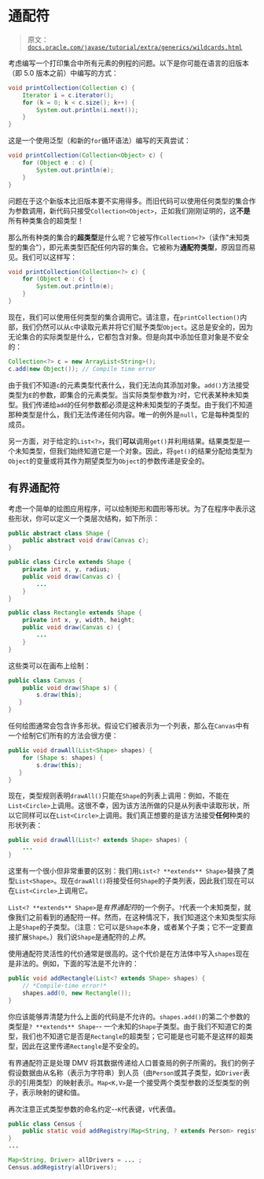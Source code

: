# 通配符

> 原文：[`docs.oracle.com/javase/tutorial/extra/generics/wildcards.html`](https://docs.oracle.com/javase/tutorial/extra/generics/wildcards.html)

考虑编写一个打印集合中所有元素的例程的问题。以下是你可能在语言的旧版本（即 5.0 版本之前）中编写的方式：

```java
void printCollection(Collection c) {
    Iterator i = c.iterator();
    for (k = 0; k < c.size(); k++) {
        System.out.println(i.next());
    }
}

```

这是一个使用泛型（和新的`for`循环语法）编写的天真尝试：

```java
void printCollection(Collection<Object> c) {
    for (Object e : c) {
        System.out.println(e);
    }
}

```

问题在于这个新版本比旧版本要不实用得多。而旧代码可以使用任何类型的集合作为参数调用，新代码只接受`Collection<Object>`，正如我们刚刚证明的，这**不是**所有种类集合的超类型！

那么所有种类的集合的**超类型**是什么呢？它被写作`Collection<?>`（读作"未知类型的集合"），即元素类型匹配任何内容的集合。它被称为**通配符类型**，原因显而易见。我们可以这样写：

```java
void printCollection(Collection<?> c) {
    for (Object e : c) {
        System.out.println(e);
    }
}

```

现在，我们可以使用任何类型的集合调用它。请注意，在`printCollection()`内部，我们仍然可以从`c`中读取元素并将它们赋予类型`Object`。这总是安全的，因为无论集合的实际类型是什么，它都包含对象。但是向其中添加任意对象是不安全的：

```java
Collection<?> c = new ArrayList<String>();
c.add(new Object()); // Compile time error

```

由于我们不知道`c`的元素类型代表什么，我们无法向其添加对象。`add()`方法接受类型为`E`的参数，即集合的元素类型。当实际类型参数为`?`时，它代表某种未知类型。我们传递给`add`的任何参数都必须是这种未知类型的子类型。由于我们不知道那种类型是什么，我们无法传递任何内容。唯一的例外是`null`，它是每种类型的成员。

另一方面，对于给定的`List<?>`，我们**可以**调用`get()`并利用结果。结果类型是一个未知类型，但我们始终知道它是一个对象。因此，将`get()`的结果分配给类型为`Object`的变量或将其作为期望类型为`Object`的参数传递是安全的。

## 有界通配符

考虑一个简单的绘图应用程序，可以绘制矩形和圆形等形状。为了在程序中表示这些形状，你可以定义一个类层次结构，如下所示：

```java
public abstract class Shape {
    public abstract void draw(Canvas c);
}

public class Circle extends Shape {
    private int x, y, radius;
    public void draw(Canvas c) {
        ...
    }
}

public class Rectangle extends Shape {
    private int x, y, width, height;
    public void draw(Canvas c) {
        ...
    }
}

```

这些类可以在画布上绘制：

```java
public class Canvas {
    public void draw(Shape s) {
        s.draw(this);
   }
}

```

任何绘图通常会包含许多形状。假设它们被表示为一个列表，那么在`Canvas`中有一个绘制它们所有的方法会很方便：

```java
public void drawAll(List<Shape> shapes) {
    for (Shape s: shapes) {
        s.draw(this);
   }
}

```

现在，类型规则表明`drawAll()`只能在`Shape`的列表上调用：例如，不能在`List<Circle>`上调用。这很不幸，因为该方法所做的只是从列表中读取形状，所以它同样可以在`List<Circle>`上调用。我们真正想要的是该方法接受**任何**种类的形状列表：

```java
public void drawAll(List<? extends Shape> shapes) {
    ...
}

```

这里有一个很小但非常重要的区别：我们用`List<? **extends** Shape>`替换了类型`List<Shape>`。现在`drawAll()`将接受任何`Shape`的子类列表，因此我们现在可以在`List<Circle>`上调用它。

`List<? **extends** Shape>`是*有界通配符*的一个例子。`?`代表一个未知类型，就像我们之前看到的通配符一样。然而，在这种情况下，我们知道这个未知类型实际上是`Shape`的子类型。（注意：它可以是`Shape`本身，或者某个子类；它不一定要直接扩展`Shape`。）我们说`Shape`是通配符的*上界*。

使用通配符灵活性的代价通常是很高的。这个代价是在方法体中写入`shapes`现在是非法的。例如，下面的写法是不允许的：

```java
public void addRectangle(List<? extends Shape> shapes) {
    // *Compile-time error!*
    shapes.add(0, new Rectangle());
}

```

你应该能够弄清楚为什么上面的代码是不允许的。`shapes.add()`的第二个参数的类型是`? **extends** Shape`-- 一个未知的`Shape`子类型。由于我们不知道它的类型，我们也不知道它是否是`Rectangle`的超类型；它可能是也可能不是这样的超类型，因此在这里传递`Rectangle`是不安全的。

有界通配符正是处理 DMV 将其数据传递给人口普查局的例子所需的。我们的例子假设数据由从名称（表示为字符串）到人员（由`Person`或其子类型，如`Driver`表示的引用类型）的映射表示。`Map<K,V>`是一个接受两个类型参数的泛型类型的例子，表示映射的键和值。

再次注意正式类型参数的命名约定--`K`代表键，`V`代表值。

```java
public class Census {
    public static void addRegistry(Map<String, ? extends Person> registry) {
}
...

Map<String, Driver> allDrivers = ... ;
Census.addRegistry(allDrivers);

```

